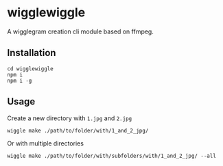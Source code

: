 # wigglewiggle
A wigglegram creation cli module based on ffmpeg.

## Installation
```
cd wigglewiggle
npm i 
npm i -g
```
## Usage
Create a new directory with ```1.jpg``` and ```2.jpg```
```
wiggle make ./path/to/folder/with/1_and_2_jpg/
```
Or with multiple directories
```
wiggle make ./path/to/folder/with/subfolders/with/1_and_2_jpg/ --all
```
